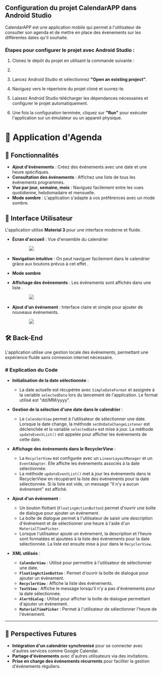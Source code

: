 

## Configuration du projet CalendarAPP dans Android Studio

CalendarAPP est une application mobile qui permet à l'utilisateur de consulter son agenda et de mettre en place des évenements sur les différentes dates qu'il souhaite.

### Étapes pour configurer le projet avec Android Studio :

1. Clonez le dépôt du projet en utilisant la commande suivante :
2. 

2. Lancez Android Studio et sélectionnez **"Open an existing project"**.

3. Naviguez vers le répertoire du projet cloné et ouvrez-le.

4. Laissez Android Studio télécharger les dépendances nécessaires et configurer le projet automatiquement.

5. Une fois la configuration terminée, cliquez sur **"Run"** pour exécuter l'application sur un émulateur ou un appareil physique.





# 📅 Application d'Agenda

## 📌 Fonctionnalités

- **Ajout d'événements** : Créez des événements avec une date et une heure spécifiques.
- **Consultation des événements** : Affichez une liste de tous les événements programmés.
- **Vue par jour, semaine, mois** : Naviguez facilement entre les vues quotidienne, hebdomadaire et mensuelle.
- **Mode sombre** : L'application s'adapte à vos préférences avec un mode sombre.

## 🎨 Interface Utilisateur

L'application utilise **Material 3** pour une interface moderne et fluide.

- **Écran d'accueil** : Vue d'ensemble du calendrier

                    ![](/home/flv/snap/marktext/9/.config/marktext/images/2025-02-17-00-04-47-image.png)

- **Navigation intuitive** : On peut naviguer facilement dans le calendrier grâce aux boutons prévus à cet effet .

- **Mode sombre** 

- **Affichage des événements** : Les événements sont affichés dans une liste .

                    ![](/home/flv/snap/marktext/9/.config/marktext/images/2025-02-17-00-05-16-image.png)

- **Ajout d'un événement** : Interface claire et simple pour ajouter de nouveaux événements.

                    ![](/home/flv/snap/marktext/9/.config/marktext/images/2025-02-17-00-06-02-image.png)

## 🛠️ Back-End

L'application utilise une gestion locale des événements, permettant une expérience fluide sans connexion internet nécessaire.

### # Explication du Code

- **Initialisation de la date sélectionnée** :
  
  - La date actuelle est récupérée avec `SimpleDateFormat` et assignée à la variable `selectedDate` lors du lancement de l'application. Le format utilisé est "dd/MM/yyyy".

- **Gestion de la sélection d'une date dans le calendrier** :
  
  - Le `CalendarView` permet à l'utilisateur de sélectionner une date. Lorsque la date change, la méthode `setOnDateChangeListener` est déclenchée et la variable `selectedDate` est mise à jour. La méthode `updateEventList()` est appelée pour afficher les événements de cette date.

- **Affichage des événements dans le RecyclerView** :
  
  - La `RecyclerView` est configurée avec un `LinearLayoutManager` et un `EventAdapter`. Elle affiche les événements associés à la date sélectionnée.
  - La méthode `updateEventList()` met à jour les événements dans le RecyclerView en récupérant la liste des événements pour la date sélectionnée. Si la liste est vide, un message "Il n'y a aucun événement" est affiché.

- **Ajout d'un événement** :
  
  - Un bouton flottant (`FloatingActionButton`) permet d'ouvrir une boîte de dialogue pour ajouter un événement.
  - La boîte de dialogue permet à l'utilisateur de saisir une description d'événement et de sélectionner une heure à l'aide d'un `MaterialTimePicker`.
  - Lorsque l'utilisateur ajoute un événement, la description et l'heure sont formatées et ajoutées à la liste des événements pour la date sélectionnée. La liste est ensuite mise à jour dans le `RecyclerView`.

- **XML utilisés** :
  
  - **`CalendarView`** : Utilisé pour permettre à l'utilisateur de sélectionner une date.
  - **`FloatingActionButton`** : Permet d'ouvrir la boîte de dialogue pour ajouter un événement.
  - **`RecyclerView`** : Affiche la liste des événements.
  - **`TextView`** : Affiche le message lorsqu'il n'y a pas d'événements pour la date sélectionnée.
  - **`AlertDialog`** : Utilisé pour afficher la boîte de dialogue permettant d'ajouter un événement.
  - **`MaterialTimePicker`** : Permet à l'utilisateur de sélectionner l'heure de l'événement.

---

## 🚀 Perspectives Futures

- **Intégration d'un calendrier synchronisé** pour se connecter avec d'autres services comme Google Calendar.
- **Partage d'événements** avec d'autres utilisateurs via des invitations.
- **Prise en charge des événements récurrents** pour faciliter la gestion d'événements réguliers.


